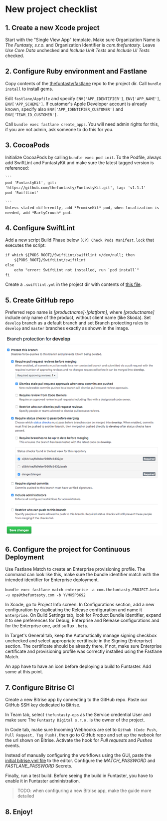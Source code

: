 # New project checklist

## 1. Create a new Xcode project

Start with the "Single View App" template. Make sure Organization Name is *The Funtasty, s.r.o.* and Organization Identifier is *com.thefuntasty*. Leave *Use Core Data* unchecked and *Include Unit Tests* and *Include UI Tests* checked.

## 2. Configure Ruby environment and Fastlane

Copy contents of the [thefuntasty/fastlane](https://github.com/thefuntasty/fastlane) repo to the project dir. Call `bundle install` to install gems. 

Edit `fastlane/Appfile` and specify `ENV['APP_IDENTIFIER']`, `ENV['APP_NAME']`, `ENV['APP_SCHEME']`. If customer's Apple Developer account is already known, specify also `ENV['APP_IDENTIFIER_CUSTOMER']` and `ENV['TEAM_ID_CUSTOMER']`.

Call `bundle exec fastlane create_apps`. You will need admin rights for this, if you are not admin, ask someone to do this for you.

## 3. CocoaPods

Initialize CocoaPods by calling `bundle exec pod init`. To the Podfile, always add  SwiftLint and FuntastyKit and make sure the latest tagged version is referenced:
 
	```
	pod 'FuntastyKit', git: 'https://github.com/thefuntasty/FuntastyKit.git', tag: 'v1.1.1'
	pod 'SwiftLint'
	
	```
	Unless stated differently, add *PromiseKit* pod, when localization is needed, add *BartyCrouch* pod.

## 4. Configure SwiftLint

Add a new script Build Phase below `[CP] Check Pods Manifest.lock` that executes the script:

```
if which ${PODS_ROOT}/SwiftLint/swiftlint >/dev/null; then
    ${PODS_ROOT}/SwiftLint/swiftlint
else
    echo "error: SwiftLint not installed, run `pod install`"
fi
```

Create a `.swiftlint.yml` in the project dir with contents of [this file](.swiftlint.yml).

## 5. Create GitHub repo

Preferred repo name is *[productname]-[platform]*, where *[productname]* include only name of the product, without client name (like Skoda). Set `develop` branch as a default branch and set Branch protecting rules to `develop` and `master` branches exactly as shown in the image.

![](attachments/GitHub_config.png)

## 6. Configure the project for Continuous Deployment

Use Fastlane Match to create an Enterprise provisioning profile. The command can look like this, make sure the bundle identifier match with the intended identifier for Enterprise deployment.

`bundle exec fastlane match enterprise -a com.thefuntasty.PROJECT.beta -u ops@thefuntasty.com -b YVMX5P3692`

In Xcode, go to Project Info screen. In Configurations section, add a new configuration by duplicating the Release configuration and name it `Enterprise`. On Build Settings tab, look for Product Bundle Identifier, expand it to see preferences for Debug, Enterprise and Release configurations and for the Enterprise one, add suffux `.beta`.

In Target's General tab, keep the Automatically manage signing checkbox unchecked and select appropriate certificate in the Signing (Enterprise) section. The certificate should be already there, if not, make sure Enterprise certificate and provisioning profile was correctly installed using the Fastlane Match.

An app have to have an icon before deploying a build to Funtaster. Add some at this point.

## 7. Configure Bitrise CI

Create a new Bitrise app by connecting to the GitHub repo. Paste our GitHub SSH key dedicated to Bitrise. 

In Team tab, select `thefuntasty-ops` as the Service credential User and make sure The `Funtasty Digital s.r.o.` is the owner of the project.

In Code tab, make sure Incoming Webhooks are set to `Github (Code Push, Pull Request, Tag Push)`, then go to GitHub repo and set up the webook for the url shown on Bitrise. Activate the hook for *Pull requests* and *Pushes* events.

Instead of manually configuring the workflows using the GUI, paste the [initial bitrise.yml file](https://wiki.thefuntasty.com/doku.php?id=ios:bitrise) to the editor. Configure the *MATCH_PASSWORD* and *FASTLANE_PASSWORD* Secrets.

Finally, run a test build. Before seeing the build in Funtaster, you have to enable it in Funtaster administration.

> TODO: when configuring a new Bitrise app, make the guide more detailed

## 8. Enjoy!
